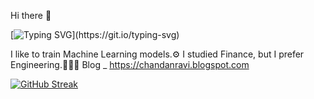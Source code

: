 Hi there 👋

[![Typing SVG](https://readme-typing-svg.demolab.com?font=Fira+Code&pause=1000&color=1541F7&width=435&lines=Greetings%2C+I'm+Chandan+Ravi.;it's+great+to+see+you😊.)](https://git.io/typing-svg)

I like to train Machine Learning models.⚙️
I studied Finance, but I prefer Engineering.🧑🏻‍💻
Blog _ https://chandanravi.blogspot.com



[![GitHub Streak](https://streak-stats.demolab.com?user=chandanravic&theme=highcontrast)](https://git.io/streak-stats)



